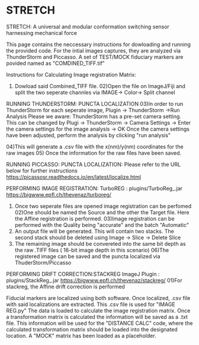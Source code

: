 # STRETCH
STRETCH: A universal and modular conformation switching sensor harnessing mechanical force

This page contains the neccessary instructions for dowloading and running the provided code.
For the intial images captures, they are analyzed via ThunderStorm and Piccasso. A set of TEST/MOCK fiduciary markers are povided named as "COMDINED_TIFF.tif"

Instructions for Calculating Image registration Matrix:
01) Dowload said Combined_TIFF file.
02)Open the file on ImageJ/Fiji and split the two seperate channles via IMAGE-> Color-> Split channel

RUNNING THUNDERSTORM: PUNCTA LOCALIZATION
03)In order to run ThunderStorm for each seperate image, Plugin -> ThunderStorm ->Run Analysis
Please we aware: ThunderStorm has a pre-set camera setting. This can be changed by Plugi  -> ThunderStorm -> Camera Settings -> Enter the camera settings for the image analysis -> OK
Once the camera settings have been adjusted, perform the analysis by clicking "run analysis"

04)This will generate a .csv file with the x(nm)/y(nm) coordinates for the raw images
05) Once the information for the raw files have been saved.

RUNNING PICCASSO: PUNCTA LOCALIZATION: Please refer to the URL below for further instructions
https://picassosr.readthedocs.io/en/latest/localize.html


PERFORMING IMAGE REGISTRATION: TurboREG : plugins/TurboReg_.jar
https://bigwww.epfl.ch/thevenaz/turboreg/
01) Once two seperate files are opened image registration can be perfomed
02)One should be named the Source and the other the Target file. Here the Affine registration is performed.
03)Image registration can be performed with the Quality being "accurate" and the batch "Automatic" 
04) An output file will be generated. This will contain two stacks. The second stack should be deleted using Image -> Slice -> Delete Slice
05) The remaining image should be convereted into the same bit depth as the raw .TIFF files ( 16-bit image depth in this scenario)
06)The registered image can be saved and the puncta localized via ThuderStorm/Piccasso

PERFORMING DRIFT CORRECTION:STACKREG ImageJ Plugin : plugins/StackReg_.jar
https://bigwww.epfl.ch/thevenaz/stackreg/
01)For stackreg, the Affine drift correction is performed

Fiducial markers are localized using both software. Once localized, .csv file with said localizations are extracted. This .csv file is used for "IMAGE REG.py" The data is loaded to calculate the image registration matrix. 
Once a transformation matrix is calculated the information will be saved as a .txt file. This information will be used for the "DISTANCE CALC" code, where the calculated transformation matrix should be loaded into the designated location. A "MOCK" matrix has been loaded as a placeholder. 







